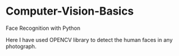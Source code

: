 # Computer-Vision-Basics
Face Recognition with Python

Here I have used OPENCV library to detect the human faces in any photograph. 
